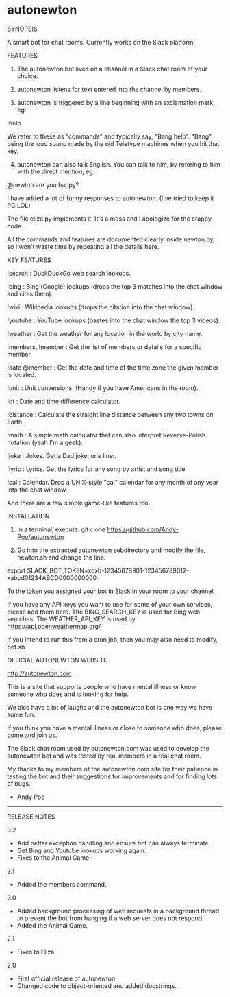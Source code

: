 # autonewton
SYNOPSIS

A smart bot for chat rooms. Currently works on the Slack platform.


FEATURES

1. The autonewton bot lives on a channel in a Slack chat room of your choice.

2. autonewton listens for text entered into the channel by members.

3. autonewton is triggered by a line beginning with an exclamation mark, eg:

!help

We refer to these as "commands" and typically say, "Bang help".
"Bang" being the loud sound made by the old Teletype machines when
you hit that key.

4. autonewton can also talk English. You can talk to him,
by refering to him with the direct mention, eg:

@newton are you happy?

I have added a lot of funny responses to autonewton.
(I've tried to keep it PG LOL)

The file eliza.py implements it. It's a mess and I apologize for the crappy code.


All the commands and features are documented clearly inside newton.py,
so I won't waste time by repeating all the details here.


KEY FEATURES

!search : DuckDuckGo web search lookups.

!bing : Bing (Google) lookups (drops the top 3 matches into the chat window and cites them).

!wiki : Wikipedia lookups (drops the citation into the chat window).

!youtube : YouTube lookups (pastes into the chat window the top 3 videos).

!weather : Get the weather for any location in the world by city name.

!members, !member : Get the list of members or details for a specific member.

!date @member : Get the date and time of the time zone the given member is located.

!unit : Unit conversions. (Handy if you have Americans in the room).

!dt : Date and time difference calculator.

!distance : Calculate the straight line distance between any two towns on Earth.

!math : A simple math calculator that can also interpret Reverse-Polish notation (yeah I'm a geek).

!joke : Jokes. Get a Dad joke, one liner.

!lyric : Lyrics. Get the lyrics for any song by artist and song title

!cal : Calendar. Drop a UNIX-style "cal" calendar for any month of any year into the chat window.

And there are a few simple game-like features too.


INSTALLATION

1. In a terminal, execute:
git clone https://github.com/Andy-Poo/autonewton

2. Go into the extracted autonewton subdirectory and modify the file,
newton.sh and change the line:

export SLACK_BOT_TOKEN=xoxb-12345678901-123456789012-xabcd01234ABCD0000000000

To the token you assigned your bot in Slack in your room to your channel.

If you have any API keys you want to use for some of your own services,
please add them here.
The BING_SEARCH_KEY is used for Bing web searches.
The WEATHER_API_KEY is used by https://api.openweathermap.org/

If you intend to run this from a cron job, then you may also need to
modify, bot.sh


OFFICIAL AUTONEWTON WEBSITE

http://autonewton.com

This is a site that supports people who have mental illness or
know someone who does and is looking for help.

We also have a lot of laughs and the autonewton bot is one way
we have some fun.

If you think you have a mental illness or close to someone who does,
please come and join us.

The Slack chat room used by autonewton.com was used to develop
the autonewton bot and was tested by real members in a real chat room.

My thanks to my members of the autonewton.com site for their patience
in testing the bot and their suggestions for improvements and for
finding lots of bugs.

- Andy Poo

-------------------------------------------------------------------------------

RELEASE NOTES

3.2
- Add better exception handling and ensure bot can always terminate.
- Get Bing and Youtube lookups working again.
- Fixes to the Animal Game.

3.1
- Added the members command.

3.0
- Added background processing of web requests in a background thread
to prevent the bot from hanging if a web server does not respond.
- Added the Animal Game.

2.1
- Fixes to Eliza.

2.0
- First official release of autonewton.
- Changed code to object-oriented and added docstrings.
